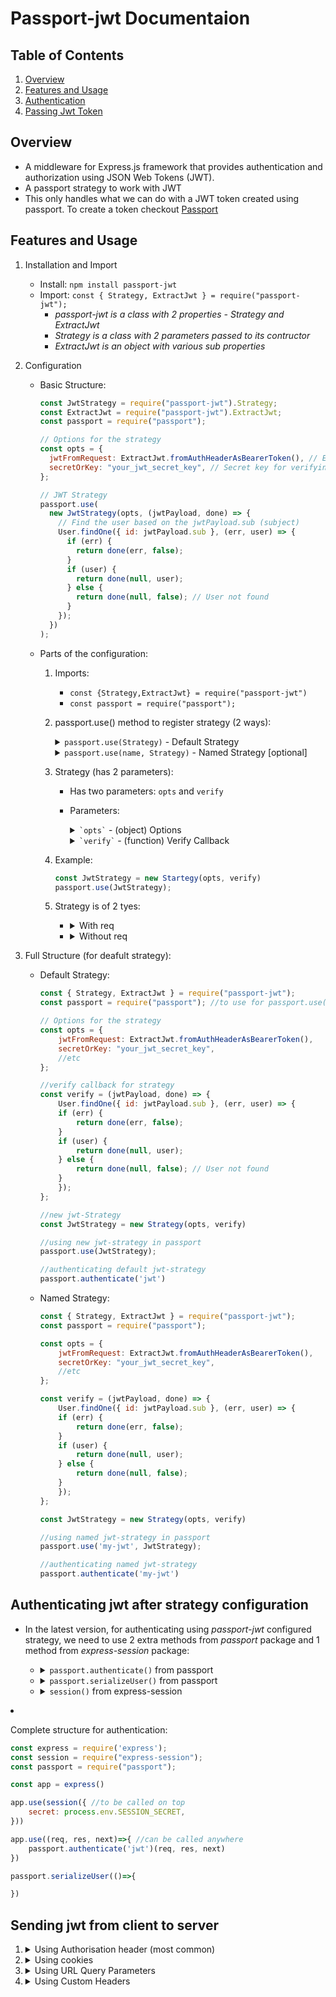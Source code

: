 # Passport-jwt Documentaion

## Table of Contents

1. [Overview](#features-and-usage) 
2. [Features and Usage](#features-and-usage)
3. [Authentication](#authenticating-jwt-after-strategy-configuration)
4. [Passing Jwt Token](#sending-jwt-from-client-to-server)

## Overview

- A middleware for Express.js framework that provides authentication and authorization using JSON Web Tokens (JWT).
- A passport strategy to work with JWT
- This only handles what we can do with a JWT token created using passport. To create a token checkout [Passport](http://passportdocumentation)

## Features and Usage

1.  Installation and Import
    - Install: `npm install passport-jwt`
    - Import: `const { Strategy, ExtractJwt } = require("passport-jwt");`
      - _passport-jwt is a class with 2 properties - Strategy and ExtractJwt_
      - _Strategy is a class with 2 parameters passed to its contructor_
      - _ExtractJwt is an object with various sub properties_
2.  Configuration

    - Basic Structure:

      ```javascript
      const JwtStrategy = require("passport-jwt").Strategy;
      const ExtractJwt = require("passport-jwt").ExtractJwt;
      const passport = require("passport");

      // Options for the strategy
      const opts = {
        jwtFromRequest: ExtractJwt.fromAuthHeaderAsBearerToken(), // Extract token from Authorization header
        secretOrKey: "your_jwt_secret_key", // Secret key for verifying token
      };

      // JWT Strategy
      passport.use(
        new JwtStrategy(opts, (jwtPayload, done) => {
          // Find the user based on the jwtPayload.sub (subject)
          User.findOne({ id: jwtPayload.sub }, (err, user) => {
            if (err) {
              return done(err, false);
            }
            if (user) {
              return done(null, user);
            } else {
              return done(null, false); // User not found
            }
          });
        })
      );
      ```

    - Parts of the configuration:

      1. Imports:
         - `const {Strategy,ExtractJwt} = require("passport-jwt")`
         - `const passport = require("passport");`
      2. passport.use() method to register strategy (2 ways):
         <details>
             <summary>
             <code>passport.use(Strategy)</code> - Default Strategy
             </summary>

         - Registers a strategy directly.
         - Will be treated as the default strategy.
         - Allows you to refer to the strategy by the name _jwt_ later in the *passport* method `passport.authenticate('jwt')`.
         </details>

         <details>
             <summary>
             <code>passport.use(name, Strategy)</code> - Named Strategy [optional]
             </summary>

         - Allows you to refer to the strategy by the name _jwt_ later in the *passport* method `passport.authenticate('name')`.
         </details>
      3. Strategy (has 2 parameters):
            - Has two parameters: `opts` and `verify`
            
            - Parameters:
                <details>
                <summary>
                    <code>`opts`</code> - (object) Options
                </summary>
                
                - This parameter is an object that defines various options for the strategy.

                - Example:
                    ```js
                    const opts = {
                        jwtFromRequest: ExtractJwt.fromAuthHeaderAsBearerToken(),
                        secretOrKey: "your_jwt_secret_key",
                        issuer: "your_issuer", // optional
                        algorithms: ["HS256"], // optional
                        ignoreExpiration: false, // optional, defaults to false
                    };
                    ```
                - Properties:

                    1. <details>
                            <summary>
                            <code>jwtFromRequest</code> - (function) To specify method of Jwt extraction
                            </summary>

                        - Specifies how the JWT will be extracted from the incoming request from client using _ExtractJwt_ class.
                        - Example
                            ```javascript
                            const opts = {
                                jwtFromRequest: ExtractJwt.fromAuthHeaderAsBearerToken();
                            }
                            ```

                        - All options (Properties of ExtractJwt):

                        1. <details>
                            <summary>
                            <code>ExtractJwt.fromAuthHeaderAsBearerToken()</code>
                            </summary>

                            - **Usage**: Extracts the JWT from the Authorization header, assuming the JWT is prefixed by the word Bearer.
                            - **Input parameter**: none
                            - **Example**:

                            ```js
                            jwtFromRequest: ExtractJwt.fromAuthHeaderAsBearerToken();
                            ```

                            </details>

                        2. <details>
                            <summary>
                            <code>ExtractJwt.fromHeader(header_name)</code>
                            </summary>

                            - **Usage**: Extracts the JWT from a custom header in the request.
                            - **Input parameter**: header_name (string) - The name of the custom header containing the JWT.
                            - **Example**:

                            ```js
                            jwtFromRequest: ExtractJwt.fromHeader('auth_token')
                            ```

                            </details>


                        3. <details>
                            <summary>
                            <code>ExtractJwt.fromBodyField(field_name)</code>
                            </summary>

                            - **Usage**:  Extracts the JWT from a specific field in the request body (typically used in form submissions or JSON payloads).
                            - **Input parameter**: field_name (string) - The name of the field in the request body that contains the JWT.
                            - **Example**:

                            ```js
                            jwtFromRequest: ExtractJwt.fromBodyField('token')
                            ```

                            </details>

                        4. <details>
                            <summary>
                            <code>ExtractJwt.fromUrlQueryParameter(param_name)</code>
                            </summary>

                            - **Usage**:  Extracts the JWT from a URL query parameter.
                            - **Input parameter**: param_name (string) - The name of the query parameter in the URL that contains the JWT.
                            - **Example**:

                            ```js
                            jwtFromRequest: ExtractJwt.fromUrlQueryParameter('token')
                            ```
                            </details>
                        
                        5. <details>
                            <summary>
                            <code>fromAuthHeaderWithScheme(auth_scheme) </code>
                            </summary>

                            - **Usage**:  Extracts the JWT from Authorization Header with the specified auth_scheme
                            - **Input parameter**: (string) Auth scheme like Bearer, Token, etc
                            - **Example**:

                                ```js
                                jwtFromRequest: ExtractJwt.ExtractJwt.fromAuthHeaderWithScheme('Token')
                                ```
                            </details>

                        6. <details>
                            <summary>
                            <code>fromExtractors([array of extractor functions]) </code>
                            </summary>

                            - **Usage**:  Lets us define multiple extractors to extract jwt from different sources one after other.
                            - **Input parameter**: (array) Array of extractors
                            - **Example**:

                                ```js
                                const extractors = [
                                    ExtractJwt.fromAuthHeaderAsBearerToken(),         // Try the Bearer token from Authorization header
                                    ExtractJwt.fromUrlQueryParameter('auth_token')    // Then try the token from the URL query parameter
                                ];

                                const opts = {
                                    jwtFromRequest: ExtractJwt.fromExtractors(extractors),
                                    secretOrKey: 'your_secret_key'
                                };
                                ```
                            </details>
                        
                        7. <details>
                            <summary>
                            <code>Custom Extractors</code>
                            </summary>

                            - **Usage**:  Lets us define custom extractoinof tokens from anywhere
                            - **Example**:
                                ```js
                                //when extracting from cookies using cookie parser
                                var cookieParser = require('cookie-parser')
                                const express = require('express');

                                const app = express()
                                app.use(cookieParser())
                                
                                //custom extractor
                                var cookieExtractor = function (req) {
                                var token = null;
                                if (req && req.cookies) {
                                    token = req.cookies["jwt"];
                                }
                                return token;
                                };

                                const opts = {
                                    jwtFromRequest: cookieExtractor,
                                    secretOrKey: 'your_secret_key'
                                };
                                ```
                            </details>


                        </details>

                    2. <details>
                        <summary>
                            <code>secretOrKey</code> - (string or buffer) Secret key to verify JWT
                        </summary>

                        - The key used to verify the JWT signature. This is essential for validating the authenticity of the token.

                        - **For symmetric algorithms** (e.g., HS256, HS384, HS512), `secretOrKey` will be a shared secret string or buffer used by both the server that signs the JWT and the server that verifies it.
                        - **For asymmetric algorithms** (e.g., RS256, RS384, RS512), `secretOrKey` will be a public key that verifies the JWT, while the corresponding private key is used to sign the JWT.

                        - Examples:
                            - Symmetric key:
                                ```js
                                const opts = {
                                    secretOrKey: 'your_jwt_secret_key' //can be any random word
                                };
                                ```
                            - Asymmetric key:
                                ```js
                                const opts = {
                                    secretOrKey: fs.readFileSync('./path/to/public.key', 'utf8')
                                };
                                ```
                            - Note:
                                - If using symmetric encryption (e.g., HS256), the same secretOrKey must be used for both signing and verifying the token.
                                - If using asymmetric encryption (e.g., RS256), the secretOrKey should be the public key, while the private key is used to sign the token.
                                - It is important to securely manage this key, as exposure could compromise the security of your system.
                            
                        </details>

                    3. <details>
                        <summary>
                            <code>secretOrKeyProvider</code> - (function) [optional] Function to get secretOrKey from anywhere
                        </summary>

                        - This function dynamically provides the secret or public key for verifying the JWT. It is useful in cases where the key needs to be determined based on the request, such as in multi-tenant applications or when using different keys for different users.
                        - Do not use both `secretOrKey` and `secretOrKeyProvider`. Use either of them
                        - Parameters:
                            - `request`: The original HTTP request object.
                            - `rawJwtToken`: The raw JWT token extractedfrom the request.
                            - `done`: A function to return the key, with the parameters:
                                - `err`
                                - `secretOrKey` (string or buffer)
                        - Example:
                            ```js
                                const opts = {
                                    secretOrKeyProvider: (request, rawJwtToken, done) => {
                                        // Logic to determine the secret or key dynamically
                                        const secretOrKey = getSecretForTenant(request); // Example function to get the secret key based on tenant
                                        done(null, secretOrKey); // Pass the key to the callback function
                                    }
                                };
                            ```

                            - Note:
                                1. If secretOrKeyProvider is provided, it overrides the static secretOrKey option
                                2. Useful in scenarios where the key might change per request or per user, such as:
                                    - Multi-tenant applications where each tenant has a different key.
                                    - Using different keys for different users or services.
                                3. If the key cannot be determined (e.g., a database lookup fails), call done(err) to signal an error.
                                4. When using asymmetric encryption (e.g., RS256), the secretOrKeyProvider would return the public key for verification.

                            - Example for multi-tenant application:
                                ```js
                                const opts = {
                                    secretOrKeyProvider: (request, rawJwtToken, done) => {
                                        // Get the tenant's key based on some property of the request (e.g., subdomain or user ID)
                                        const tenantKey = getTenantKeyFromDb(request.tenantId); // Example function to retrieve tenant's key
                                        done(null, tenantKey);
                                    }
                                };
                                ```
                            - Use Case:
                                - Multi-tenant systems where different tenants have different signing keys.
                                - Dynamic environments where the key cannot be determined statically and must be retrieved or computed based on the incoming request.
                        </details>

                    4. <details>
                            <summary>
                            <code>issuer</code> - (string or array) [optional]  Verifies the issuer (iss) claim of the token.
                            </summary>
                            - Examples:
                            
                            ```js
                            const opts = {
                                        issuer: 'https://accounts.google.com'
                                    };
                            ```
                            ```js
                            const opts = {
                                    issuer: [
                                        'https://accounts.google.com',
                                        'https://your-tenant-name.auth0.com/',
                                        'https://dev-123456.okta.com'
                                    ]
                                };
                            ```
                            - Use Cases:
                                - **Single Issuer Application**: If all tokens are issued by your application, you would set the issuer option to your app's identifier.
                                - **Third-Party Tokens**: If you're working with tokens issued by third parties (e.g., OAuth providers or external identity systems), you would set issuer to the known trusted issuer.
                        </details>

                    5. <details>
                        <summary>
                        <code>algorithms</code> - (array) [optional] List of allowed algorithms for token verification, e.g., ['HS256', 'RS256'].
                        </summary>

                        - **Purpose**: This option helps enforce which algorithms are accepted for signing JWTs, improving security by rejecting tokens signed with algorithms that are not trusted or expected.
                        - **Default Behavior**: If the algorithms option is not provided, the strategy will allow any algorithm,
                        - Examples:
                            ```js
                            const opts = {,
                                algorithms: ['HS256', 'RS256', 'ES256'] // Accepts JWTs signed with HS256, RS256, or ES256 algorithms
                            };
                            ```
                            ```js
                            const opts = {,
                                algorithms: ['HS256']
                            };
                            ```
                        </details>

                    6. <details>
                        <summary>
                        <code>audience</code> - (string or array) [optional] To specify the recipients of Jwt
                        </summary>

                        - **Purpose**: To specify the recipients of Jwt. Will be verifiesd against the recipients mentioned in *aud* coming through *jwt_payload*.
                        - Examples:
                            ```js
                            const opts = {,
                                 "aud": "user-service",
                            };
                            ```
                            ```js
                            const opts = {,
                                 "aud": ["user-service", "billing-service", "yoursite.net"]
                            };
                            ```
                        </details>

                    7. <details>
                            <summary>
                            <code>ignoreExpiration</code> - (boolean) [optional] Whether to ignore the token's expiration time during verification.
                            </summary>

                            - **Purpose**: 
                                - When you want to accept tokens even if they have expired.
                                - Useful in testing environments where you might not want to deal with token expiration.
                                - The `exp` claim in a JWT specifies the expiration time of the token. Expiry is not set by passport-jwt.
                            - **Default Behavior**: By default, ignoreExpiration is false, meaning that Passport-JWT will check the exp claim to ensure the token is not expired.
                            - Examples:
                                ```js
                                const opts = {
                                    ignoreExpiration: true // Accepts expired tokens
                                };
                                ```
                                ```js
                                const opts = {
                                    ignoreExpiration: false // Enforces expiration check
                                };
                                ```
                        </details>

                    8. <details>
                        <summary>
                        <code>passReqToCallback</code> - (boolean) [optional] Whether to pass the request object to the verification callback.
                        </summary>

                        - The `passReqToCallback` option specifies whether the request object should be passed to the `verify` callback function in the `JwtStrategy`. 
                        - Useful if you need access to the `req` object for additional logic inside verify callback.
                        - Example:
                            ```js
                            const opts = {
                                passReqToCallback: true // Passes the request object to the verify callback
                            };
                            ```
                            ```js
                            passport.use(new JwtStrategy(opts, (req, jwtPayload, done) => { //now you can add req as parameter
                                // Access request object
                                console.log(req.headers); // Example of accessing headers

                                User.findById(jwtPayload.sub, (err, user) => {
                                    if (err) return done(err, false);
                                    if (user) return done(null, user);
                                    return done(null, false);
                                });
                            }));
                            ```
                        </details>
                    
                    9. <details>
                        <summary>
                        <code>jsonWebTokenOptions </code> - (object) [optional + deprecated] To pass options to customise token verification
                        </summary>

                        - **Purpose**: To pass options directly to the underlying jsonwebtoken.verify() and customise token verification.
                        - **Deprecated**: Though deprecated, still allows you to pass audience / issuer / algorithms / ignoreExpiration on the options 
                        - **Properties**:
                            - <details><summary><code>algorithms</code>: (array) Specifies allowed signing algorithms.</summary>

                                - Specifies which algorithms are allowed for verifying the JWT.
                                - eg: `algorithms: ['HS256']`
                                </details>
                            - <details><summary><code>audience</code>: (string | RegExp | array) Specifies the expected audience of the JWT.</summary>

                                -  Specifies the expected audience of the JWT (who the token is intended for). It can be a string, regex, or array of strings/regexes.
                                - eg: `audience: 'your-app-client-id'`
                                </details>
                            - <details><summary><code>clockTimestamp</code>: (integer) Sets a fixed time for token validation.</summary>

                                - The time in seconds since the epoch to use as the current time when verifying the JWT.
                                ```js 
                                clockTimestamp: Math.floor(Date.now() / 1000) // current time in seconds
                                ```
                                </details>
                            - <details><summary><code>clockTolerance</code>: (integer) Helps with clock skew issues.</summary>

                                - Specifies the allowed clock skew (in seconds) when verifying the exp and nbf claims (useful when different servers have slightly unsynchronized clocks).
                                - eg: `clockTolerance: 5`
                                </details>
                            - <details><summary><code>complete</code>: (boolean) Returns `{ payload, header, signature }` if true.</summary>

                                -  If true, returns an object with the decoded { payload, header, signature } instead of just the payload.
                                - eg: `complete: true`
                                </details>
                            - <details><summary><code>issuer</code>: (string | array) Specifies the expected issuer of the JWT.</summary>

                                - Specifies the expected issuer of the JWT (the entity that issued the token). Can be a string or an array of strings.
                                - eg: `issuer: 'auth.your-app.com'`
                                </details>
                            - <details><summary><code>ignoreExpiration</code>: (boolean) Ignores the `exp` claim if true.</summary>

                                -  If true, ignores the exp claim during verification (useful in development, but not recommended in production).
                                - eg: `ignoreExpiration: true`
                                </details>
                            - <details><summary><code>ignoreNotBefore</code>: (boolean) Ignores the `nbf` claim if true.</summary>

                                - If true, ignores the nbf (Not Before) claim when verifying the token.
                                - eg: `ignoreNotBefore: true`
                                </details>
                            - <details><summary><code>jwtid</code>: (string) Validates the token ID (jti) claim.</summary>

                                 - The jti (JWT ID) claim specifies a unique identifier for the token to prevent replay attacks.
                                 - eg: `jwtid: 'unique-jwt-id-12345'`
                                </details>
                            - <details><summary><code>nonce</code>: (string) Checks the `nonce` claim (used in OpenID Connect).</summary>

                                -  Used to check the nonce claim in OpenID Connect to prevent replay attacks. The nonce is a string used to associate a client session with an ID token.
                                - eg: `nonce: 'nonce-value-generated-at-auth-time'`
                                </details>
                            - <details><summary><code>subject</code>: (string) Specifies the expected `sub` (Subject) claim.</summary>

                                 - Specifies the expected sub (Subject) claim of the JWT, which typically identifies the principal (user) of the token.
                                 - eg: `subject: 'user-id-12345'`
                                </details>
                            - <details><summary><code>maxAge</code>: (string | number) Limits how old a token can be.</summary>

                                -  Specifies the maximum allowable age (in seconds or a time string) for the JWT since its iat (Issued At) claim. Used to reject old tokens.
                                - eg: `maxAge: '24h'`
                                </details>
                            - <details><summary><code>allowInvalidAsymmetricKeyTypes</code>: (boolean) Allows invalid asymmetric key types if true.</summary>

                                - When set to true, allows invalid asymmetric key types during verification (not recommended unless necessary).
                                - eg: `allowInvalidAsymmetricKeyTypes: true`
                                </details>
                        - Examples:
                            ```js
                            const opts = {
                                jwtFromRequest: ExtractJwt.fromAuthHeaderAsBearerToken(),
                                secretOrKey: 'your_secret_key',
                                jsonWebTokenOptions: {
                                    clockTolerance: 5,  // Allow 5 seconds of clock skew
                                    maxAge: '1d',       // Only accept tokens no more than 1 day old
                                    algorithms: ['HS256'],  // Only accept tokens signed with HS256
                                    ignoreNotBefore: true, // Will ignore token's Not before dates
                                    ignoreExpiration: false // Will validate the 'expiration' claim
                                }
                            };

                            passport.use(new JwtStrategy(opts, (jwtPayload, done) => {
                                User.findById(jwtPayload.sub, (err, user) => {
                                    if (err) return done(err, false);
                                    if (user) return done(null, user);
                                    return done(null, false);
                                });
                            }));
                            ```
                        </details>
                </details>
            
                <details>
                <summary>
                    <code>`verify`</code> - (function) Verify Callback
                </summary>

                - **Purpose**: Callback used in the `JwtStrategy` to validate the JWT and determine if it should be accepted.
                - **Parameters**: 
                    - <details>
                        <summary>
                        <code>payload</code> - (object) Payload for verify callback
                        </summary>

                        - **Purpose**: It is the decoded JWT payload, which contains the claims from the token (e.g., user ID, roles). 
                        - It is an object that contains the claims from the decoded JWT. We can only access these claim values and set it. It is set using *jwt.sign()* using [*jsonwebtoken*](http://jwtdocumentation) module.
                        - **Properties**  **(Claims)**:
                            1. `sub`: The **subject** of the token, usually the user ID. This is a standard claim and is often used to identify the user.
                            2. `exp`: The **expiration** time of the token, specified as a Unix timestamp. This is a standard claim used to determine if the token has expired.
                            3. `iat`: The **issued-at** time, specified as a Unix timestamp. This indicates when the token was issued.
                            4. `iss`: The **issuer** of the token, which is a standard claim indicating who issued the token.
                            5. `aud`: The **audience** for which the token is intended. This is a standard claim indicating the recipient(s) of the token. 
                            6. `nbf`: **Not Before** - The time before which the token should not be considered valid.
                            7. `jti`: **JWT ID** - A unique identifier for the token, which can be used to prevent replay attacks.

                            > **Note** : we can also have any custom claims. eg: roles, name.
                        - Example:
                            ```js
                            //setting claims in some other file
                            const jwt = require('jsonwebtoken')
                            fucntion signIn(req, res){
                                const payload = {
                                    sub: user._id, 
                                    roles: user.roles, 
                                    exp: Math.floor(Date.now() / 1000) + (60 * 60) 
                                    //etc
                                }
                                const token = jwt.sign(payload, 'your_jwt_secret_key')
                                res.send({token})
                            }

                            //accessing those claims
                            passport.use(new JwtStrategy(opts, (jwtPayload, done) => {
                                console.log('User ID:', jwtPayload.sub); 
                                console.log('Token Expiry Time:', jwtPayload.exp); 
                                console.log('User Roles:', jwtPayload.roles);

                                User.findById(jwtPayload.sub, (err, user) => {
                                    if (err) return done(err, false);
                                    if (user) return done(null, user);
                                    return done(null, false);
                                });
                            }));

                            ```
                        </details>

                    - <details>
                        <summary>
                        <code>done</code> - (fucntion) To indicate the result of the verification.
                        </summary>

                        - **Purpose**: To indicate the result of the verification.
                        - **Parameters**:
                            - `err`: Error during verification if any
                            - `user`: Any sort of data that comes out after the logic inside verify callback
                            - `info`: [optional] Any message regarding error or user
                        - Example:
                            ```js
                            //without info
                            passport.use(new JwtStrategy(opts, (jwtPayload, done) => {
                                User.findById(jwtPayload.sub, (err, user) => {
                                    if (err) return done(err, false);
                                    if (user) return done(null, user); // Verification successful
                                    return done(null, false); // No user found, but no error
                                });
                            }));
                            ```
                            ```js
                            //with info
                            passport.use(new JwtStrategy(opts, (jwtPayload, done) => {
                                User.findById(jwtPayload.sub, (err, user) => {
                                    if (err) return done(err, false);
                                    if (!user) return done(null, false, { message: 'User not found' });
                                });
                            }));
                            ```
                          </details>
                
                        - <details>
                            <summary>
                            <code>req</code> [conditional]
                            </summary>

                            - Only when inside opts, passReqToCallback is true
                            ```js
                            const opts = {passReqToCallback: true}

                            const verify = (req, payload, done)=>{
                                // handle payload data
                            }
                            ```
                            </details>

                    - Example:
                        ```js
                        const verify = (jwtPayload, done) => {
                            // jwtPayload contains the decoded JWT payload
                            User.findById(jwtPayload.sub, (err, user) => {
                                if (err) return done(err, false); // Error during user lookup
                                if (user) return done(null, user); // User found, authentication successful
                                return done(null, false); // User not found, authentication failed
                            });
                        }

                        passport.use(new JwtStrategy(opts, verify));
                        ```
                 </details>

            - Example:
                ```js
                const JwtStrategy = new Startegy(opts, verify)
                passport.use(JwtStrategy);
                ```
            - Strategy is of 2 tyes:
                - <details><summary>With req</summary>

                    - paasing opts with true for passReqToCallback enables us to use `req` in verify callbak
                    ```js
                    const opts = { passReqToCallback:true }

                    const verify = (req, payload, done)=>{

                    }
                    ```
                    </details> 
                - <details><summary>Without req</summary>
                    ```js
                    opts = { passReqToCallback:false }
                    ```
                    </details>
        

    3.  Full Structure (for deafult strategy):
        - Default Strategy:
            ```javascript
            const { Strategy, ExtractJwt } = require("passport-jwt");
            const passport = require("passport"); //to use for passport.use()

            // Options for the strategy
            const opts = {
                jwtFromRequest: ExtractJwt.fromAuthHeaderAsBearerToken(),
                secretOrKey: "your_jwt_secret_key",
                //etc
            };

            //verify callback for strategy
            const verify = (jwtPayload, done) => {
                User.findOne({ id: jwtPayload.sub }, (err, user) => {
                if (err) {
                    return done(err, false);
                }
                if (user) {
                    return done(null, user);
                } else {
                    return done(null, false); // User not found
                }
                });
            };

            //new jwt-Strategy
            const JwtStrategy = new Strategy(opts, verify)

            //using new jwt-strategy in passport
            passport.use(JwtStrategy);

            //authenticating default jwt-strategy
            passport.authenticate('jwt')
            ```

        - Named Strategy:
            ```javascript
            const { Strategy, ExtractJwt } = require("passport-jwt");
            const passport = require("passport"); 

            const opts = {
                jwtFromRequest: ExtractJwt.fromAuthHeaderAsBearerToken(),
                secretOrKey: "your_jwt_secret_key",
                //etc
            };

            const verify = (jwtPayload, done) => {
                User.findOne({ id: jwtPayload.sub }, (err, user) => {
                if (err) {
                    return done(err, false);
                }
                if (user) {
                    return done(null, user);
                } else {
                    return done(null, false); 
                }
                });
            };

            const JwtStrategy = new Strategy(opts, verify)

            //using named jwt-strategy in passport
            passport.use('my-jwt', JwtStrategy);

            //authenticating named jwt-strategy
            passport.authenticate('my-jwt')
            ```



## Authenticating jwt after strategy configuration
- In the latest version, for authenticating using *passport-jwt* configured strategy, we need to use 2 extra methods from *passport* package and 1 method from *express-session* package:
    - <details>
        <summary>
        <code>passport.authenticate()</code> from passport
        </summary>

        - `passport.authenticate()` is a passport middleware. It has been [customised internally](https://github.com/mikenicholson/passport-jwt/blob/master/lib/strategy.js#L90) to authenticate jwt via passport-jwt package.
        - 3 paramters:
            - strategy: (string|array)
            - options
            - callback [optional]
        - <details>
            <summary>It is wrapped inside a wrapper as an express middleware to access req, res and next. Without the wrapper it won't pass on to the next function.
            </summary>

            ```js
            app.use((req, res, next)=>{
                passport.authenticate('jwt')(req, res, next)
            })
            ```
            </details>
        - <details>
            <summary>
            In older versions it would itself be placed as a middleware, but not anymore
            </summary>

            ```js
            app.use(passport.authenticate('jwt'))
            ```
            </details>
        
        - Parameters:
            - <details>
                <summary>
                    <code>strategy</code>: (string or array)
                </summary>

                - **Purpose**: To point to the strategies named during configuration.
                - **Example**: jwt, my-jwt, [jwt, my-jwt], etc
                </details>

            - <details>
                <summary>
                    <code>options</code>: (object) [optional]
                </summary>

                - **Purpose**: Options to control the behavior of the authentication middleware. 
                - It controls the behaviour at individual route/request level in comparison to opts options which controls behaviour at global/strategy level.
                - If there are conflicting options between opts and authenticateOptions, then authenticateOptions will override for that particular route.
                - **Properties**:
                    <details>
                    <summary>1. authInfo</summary>
                    <p><strong>Description:</strong> Whether to include additional authentication information.</p>
                    <p><strong>Default:</strong> undefined (additional info is not included).</p>
                    <p><strong>Example:</strong></p>
                    <pre><code>passport.authenticate('strategy', { authInfo: true });</code></pre>
                    </details>

                    <details>
                    <summary>2. assignProperty</summary>
                    <p><strong>Description:</strong> Assigns the object provided by the verify callback to the specified property on the <code>req</code> object.</p>
                    <p><strong>Default:</strong> undefined (the object is assigned to <code>req.user</code>).</p>
                    <p><strong>Example:</strong></p>
                    <pre><code>passport.authenticate('strategy', { assignProperty: 'userAccount' });</code></pre>
                    </details>

                    <details>
                    <summary>3. failureFlash</summary>
                    <p><strong>Description:</strong> True to flash failure messages or a string to use as a flash message for failures.</p>
                    <p><strong>Default:</strong> undefined (failure messages are not flashed).</p>
                    <p><strong>Example:</strong></p>
                    <pre><code>passport.authenticate('strategy', { failureFlash: 'Login failed' });</code></pre>
                    </details>

                    <details>
                    <summary>4. failureMessage</summary>
                    <p><strong>Description:</strong> True to store failure message in <code>req.session.messages</code>, or a string to use as an override message for failure.</p>
                    <p><strong>Default:</strong> undefined (failure messages are not stored).</p>
                    <p><strong>Example:</strong></p>
                    <pre><code>passport.authenticate('strategy', { failureMessage: 'Login unsuccessful' });</code></pre>
                    </details>

                    <details>
                    <summary>5. failureRedirect</summary>
                    <p><strong>Description:</strong> URL to redirect to after a failed login attempt.</p>
                    <p><strong>Default:</strong> undefined (no redirect occurs).</p>
                    <p><strong>Example:</strong></p>
                    <pre><code>passport.authenticate('strategy', { failureRedirect: '/login' });</code></pre>
                    </details>

                    <details>
                    <summary>6. failWithError</summary>
                    <p><strong>Description:</strong> Whether to fail with an error.</p>
                    <p><strong>Default:</strong> undefined (does not fail with error).</p>
                    <p><strong>Example:</strong></p>
                    <pre><code>passport.authenticate('strategy', { failWithError: true });</code></pre>
                    </details>

                    <details>
                    <summary>7. keepSessionInfo</summary>
                    <p><strong>Description:</strong> Whether to keep session information.</p>
                    <p><strong>Default:</strong> undefined (session info is not specifically retained).</p>
                    <p><strong>Example:</strong></p>
                    <pre><code>passport.authenticate('strategy', { keepSessionInfo: true });</code></pre>
                    </details>

                    <details>
                    <summary>8. session</summary>
                    <p><strong>Description:</strong> Save login state in session.</p>
                    <p><strong>Default:</strong> true (session is used by default).</p>
                    <p><strong>Example:</strong></p>
                    <pre><code>passport.authenticate('strategy', { session: false });</code></pre>
                    </details>

                    <details>
                    <summary>9. scope</summary>
                    <p><strong>Description:</strong> Scope of access required.</p>
                    <p><strong>Default:</strong> undefined (no scope is specified).</p>
                    <p><strong>Example:</strong></p>
                    <pre><code>passport.authenticate('strategy', { scope: ['read', 'write'] });</code></pre>
                    </details>

                    <details>
                    <summary>10. successFlash</summary>
                    <p><strong>Description:</strong> True to flash success messages or a string to use as a flash message for success.</p>
                    <p><strong>Default:</strong> undefined (success messages are not flashed).</p>
                    <p><strong>Example:</strong></p>
                    <pre><code>passport.authenticate('strategy', { successFlash: 'Login successful' });</code></pre>
                    </details>

                    <details>
                    <summary>11. successMessage</summary>
                    <p><strong>Description:</strong> True to store success message in <code>req.session.messages</code>, or a string to use as an override message for success.</p>
                    <p><strong>Default:</strong> undefined (success messages are not stored).</p>
                    <p><strong>Example:</strong></p>
                    <pre><code>passport.authenticate('strategy', { successMessage: 'Welcome back!' });</code></pre>
                    </details>

                    <details>
                    <summary>12. successRedirect</summary>
                    <p><strong>Description:</strong> URL to redirect to after a successful login.</p>
                    <p><strong>Default:</strong> undefined (no redirect occurs).</p>
                    <p><strong>Example:</strong></p>
                    <pre><code>passport.authenticate('strategy', { successRedirect: '/dashboard' });</code></pre>
                    </details>

                    <details>
                    <summary>13. successReturnToOrRedirect</summary>
                    <p><strong>Description:</strong> URL to redirect to or return to after a successful login.</p>
                    <p><strong>Default:</strong> undefined (no redirect or return occurs).</p>
                    <p><strong>Example:</strong></p>
                    <pre><code>passport.authenticate('strategy', { successReturnToOrRedirect: '/profile' });</code></pre>
                    </details>

                    <details>
                    <summary>14. state</summary>
                    <p><strong>Description:</strong> State parameter for the request.</p>
                    <p><strong>Default:</strong> undefined (no state is set).</p>
                    <p><strong>Example:</strong></p>
                    <pre><code>passport.authenticate('strategy', { state: 'xyz' });</code></pre>
                    </details>

                    <details>
                    <summary>15. pauseStream</summary>
                    <p><strong>Description:</strong> Pause the request stream before deserializing the user object from the session.</p>
                    <p><strong>Default:</strong> false (stream is not paused).</p>
                    <p><strong>Example:</strong></p>
                    <pre><code>passport.authenticate('strategy', { pauseStream: true });</code></pre>
                    </details>

                    <details>
                    <summary>16. userProperty</summary>
                    <p><strong>Description:</strong> Property on <code>req</code> that will be set to the authenticated user object.</p>
                    <p><strong>Default:</strong> 'user' (authenticated user is set to <code>req.user</code>).</p>
                    <p><strong>Example:</strong></p>
                    <pre><code>passport.authenticate('strategy', { userProperty: 'currentUser' });</code></pre>
                    </details>

                    <details>
                    <summary>17. passReqToCallback</summary>
                    <p><strong>Description:</strong> Whether to pass the request object to the callback.</p>
                    <p><strong>Default:</strong> undefined (request object is not passed to the callback).</p>
                    <p><strong>Overrides:</strong> Overrides passReqToCallback set in opts of strategy configuration</p>
                    <p><strong>Example:</strong></p>
                    <pre><code>passport.authenticate('strategy', { passReqToCallback: true });</code></pre>
                    </details>

                    <details>
                    <summary>18. prompt</summary>
                    <p><strong>Description:</strong> Prompt parameter for the request.</p>
                    <p><strong>Default:</strong> undefined (no prompt is set).</p>
                    <p><strong>Example:</strong></p>
                    <pre><code>passport.authenticate('strategy', { prompt: 'login' });</code></pre>
                    </details>

                </details>


            - <details>
                <summary>
                    <code>callback</code>: (function) [optional]
                </summary>

                - **Purpose**: Handles the result of the authentication process and provides feedback or further actions based on the outcome.

                - **Parameters**:
                    1. <details>
                        <summary>
                            <code>err</code>: (Error or <code>null</code>)
                        </summary>

                        - **Description**: Contains any error that occurred during the authentication process.
                        - **Type**: err | false
                        - **Example**: An error object if something went wrong, otherwise `null`.
                        </details>

                    2. <details>
                        <summary>
                            <code>user</code>: (object | string | Array)
                        </summary>

                        - **Description**: The authenticated user object if authentication was successful, or `false` if no user was authenticated.
                        - **Type**: User | false | null
                        - **Example**: The user data retrieved from the database if authentication is successful.
                        </details>

                    3. <details>
                        <summary>
                            <code>info</code>: (Object or <code>false</code>)
                        </summary>

                        - **Description**: Contains additional information or error messages about the authentication process. This can include details about why authentication failed.
                        - **Type**: object | string | Array
                        - **Example**: An object with a `message` property if authentication fails, or `false` if no additional information is available.
                        </details>

                    4. <details>
                        <summary>
                            <code>status</code>: (number | Array)
                        </summary>

                        - **Description**: The HTTP status code representing the result of the authentication attempt.
                        - **Type**: number | Array (HTTP status code)
                        - **Example**: `401` for unauthorized access, `200` for successful authentication.
                        </details>
                </details>




        - Examples:
            ```js
            //default strategy without optional parameters
            app.post("/profile", (req, res, next) => {
                passport.authenticate("jwt")(req, res, next)
            });
            ```
            <details>
                <summary>
                more examples
                </summary>

                ```js
                //custom strategy without optional parameters
                app.post("/profile", (req, res, next) => {
                    passport.authenticate("my-jwt")(req, res, next)
                });
                ```
                ```js
                //default strategy with optional parameters
                app.post("/profile", (req, res, next) => {
                    passport.authenticate("jwt", { session: false }, function(err, user, info, status) {
                        if (err) {
                            return res
                                    .status(500)
                                    .json({ message: 'An error occurred', error: err });
                        }

                        if (!user) {
                            return res
                                    .status(401)
                                    .json({ message: 'Unauthorized', info: info });
                        }

                        //in case of callback we need to set req.user=user
                        req.user=user

                        res.send(status).json(user.profile);
                    })(req, res, next)
                });
                ```
                </details>
        </details>
    - <details>
        <summary>
        <code>passport.serializeUser()</code> from passport
        </summary>

        - We need passport.serializeUser() during the process of logIn which happens inside passport.authenticate()
        - <details>
            <summary>Input parameter: <code>callback function</code>
            </summary>

            - <details><summary>input parameters of cb fn: <code>user</code>, <code>done</code></summary>

                - `user`: The user object returned from the authentication process.
                - <details><summary><code>done</code>: A callback function that you call after serializing the user, which takes two parameters: <code>err</code>, <code>id</code></summary>

                    - `err`: Any error that occurred during serialization.
                    - `id`: The user ID or any unique identifier that will be stored in the session.
                    ```js
                    passport.serializeUser((user, done)=>{
                        done(err, id)
                    });
                    ```
                    </details>

                ```js
                passport.serializeUser((user, done)=>{});
                ```
                </details>

            ```js
            passport.serializeUser(callback);
            ```

            </details>

        ```js
        // structure of serialiseUser
        passport.serializeUser((user, done) => {
            done(null, user.id);
        });
        //err can be null or err
        //user can be false, user, user.id, or anything related to user
        ```
        </details>
    - <details>
        <summary>
        <code>session()</code> from express-session
        </summary>

        - session() is also necssary to logIn using passport.authenticate()
        - Parameter: `sessionOptions` (object)
        - So structure is `session(sessionOptions)
        - ```js
            //structure of session
            const express = require("express");
             const session = require("express-session");

             const app = express()

             app.use(session({
                    secret: process.env.SESSION_SECRET,
                resave: false,
                    saveUninitialized: false,
             }))
            ```
                
        - Session option keys:
            <details>
            <summary><strong>1. secret</strong></summary>
            <ul>
                <li><strong>Type:</strong> string | array</li>
                <li><strong>Default:</strong> N/A</li>
                <li><strong>Description:</strong> String(s) used to sign the session ID cookie.</li>
                <li><strong>Example:</strong> <code>secret: 'mySecret'</code></li>
            </ul>
            </details>

            <details>
            <summary><strong>2. genid(req)</strong></summary>
            <ul>
                <li><strong>Type:</strong> function [(req: express.Request) => string]</li>
                <li><strong>Default:</strong> Uses uid-safe library to generate a unique session ID.</li>
                <li><strong>Description:</strong> Function to generate session IDs.</li>
                <li><strong>Example:</strong> <code>genid: () => 'customID'</code></li>
            </ul>
            </details>

            <details>
            <summary><strong>3. name</strong></summary>
            <ul>
                <li><strong>Type:</strong> string </li>
                <li><strong>Default:</strong> 'connect.sid'</li>
                <li><strong>Description:</strong> Name of the session ID cookie.</li>
                <li><strong>Example:</strong> <code>name: 'session_id'</code></li>
            </ul>
            </details>

            <details>
            <summary><strong>4. store</strong></summary>
            <ul>
                <li><strong>Type:</strong> Store </li>
                <li><strong>Default:</strong> MemoryStore (in-memory session store)</li>
                <li><strong>Description:</strong> Specifies session store instance.</li>
                <li><strong>Example:</strong> <code>store: new RedisStore()</code></li>
            </ul>
            </details>

            <details>
            <summary><strong>5. cookie</strong></summary>
            <ul>
                <li><strong>Type:</strong> object </li>
                <li><strong>Default:</strong> N/A</li>
                <li><strong>Description:</strong> Options for the session cookie (e.g., maxAge, secure).</li>
                <li><strong>CookieOptions:</strong> 
                 <details>
                    <summary><strong>1. maxAge</strong></summary>
                    <ul>
                        <li><strong>Type:</strong> number </li>
                        <li><strong>Default:</strong> N/A</li>
                        <li><strong>Description:</strong> Specifies the maximum age of the cookie in milliseconds.</li>
                        <li><strong>Example:</strong> <code>maxAge: 3600000</code> (1 hour)</li>
                    </ul>
                    </details>

            <details>
                <summary><strong>2. partitioned</strong></summary>
                <ul>
                    <li><strong>Type:</strong> boolean </li>
                    <li><strong>Default:</strong> false</li>
                    <li><strong>Description:</strong> Specifies the `Partitioned` attribute for the cookie. Not fully standardized yet.</li>
                    <li><strong>Example:</strong> <code>partitioned: true</code></li>
                </ul>
                </details>

            <details>
                <summary><strong>3. priority</strong></summary>
                <ul>
                    <li><strong>Type:</strong> "low" | "medium" | "high" </li>
                    <li><strong>Default:</strong> "medium"</li>
                    <li><strong>Description:</strong> Specifies the `Priority` attribute of the cookie (low, medium, or high).</li>
                    <li><strong>Example:</strong> <code>priority: 'high'</code></li>
                </ul>
                </details>

            <details>
                <summary><strong>4. signed</strong></summary>
                <ul>
                    <li><strong>Type:</strong> boolean </li>
                    <li><strong>Default:</strong> false</li>
                    <li><strong>Description:</strong> Specifies whether the cookie is signed with the secret.</li>
                    <li><strong>Example:</strong> <code>signed: true</code></li>
                </ul>
                </details>

            <details>
                <summary><strong>5. expires</strong></summary>
                <ul>
                    <li><strong>Type:</strong> Date | null </li>
                    <li><strong>Default:</strong> No expiration set (non-persistent cookie).</li>
                    <li><strong>Description:</strong> Specifies the expiration date for the cookie.</li>
                    <li><strong>Example:</strong> <code>expires: new Date(Date.now() + 3600000)</code></li>
                </ul>
                </details>

            <details>
                <summary><strong>6. httpOnly</strong></summary>
                <ul>
                    <li><strong>Type:</strong> boolean </li>
                    <li><strong>Default:</strong> true</li>
                    <li><strong>Description:</strong> Specifies whether the cookie is HTTP-only, preventing access from client-side JavaScript.</li>
                    <li><strong>Example:</strong> <code>httpOnly: false</code></li>
                </ul>
                </details>

            <details>
                <summary><strong>7. path</strong></summary>
                <ul>
                    <li><strong>Type:</strong> string </li>
                    <li><strong>Default:</strong> '/'</li>
                    <li><strong>Description:</strong> Specifies the path for which the cookie is valid.</li>
                    <li><strong>Example:</strong> <code>path: '/admin'</code></li>
                </ul>
                </details>

            <details>
                <summary><strong>8. domain</strong></summary>
                <ul>
                    <li><strong>Type:</strong> string </li>
                    <li><strong>Default:</strong> No domain set.</li>
                    <li><strong>Description:</strong> Specifies the domain for which the cookie is valid.</li>
                    <li><strong>Example:</strong> <code>domain: 'example.com'</code></li>
                </ul>
                </details>

            <details>
                <summary><strong>9. secure</strong></summary>
                <ul>
                    <li><strong>Type:</strong> boolean | "auto" </li>
                    <li><strong>Default:</strong> false</li>
                    <li><strong>Description:</strong> Specifies whether the cookie is only sent over HTTPS.</li>
                    <li><strong>Example:</strong> <code>secure: true</code></li>
                </ul>
                </details>

            <details>
                <summary><strong>10. encode</strong></summary>
                <ul>
                    <li><strong>Type:</strong> (val: string) => string </li>
                    <li><strong>Default:</strong> Default encoder for cookie values.</li>
                    <li><strong>Description:</strong> Specifies a custom encoding function for the cookie value.</li>
                    <li><strong>Example:</strong> <code>encode: encodeURIComponent</code></li>
                </ul>
                </details>

            <details>
                <summary><strong>11. sameSite</strong></summary>
                <ul>
                    <li><strong>Type:</strong> boolean | "lax" | "strict" | "none" </li>
                    <li><strong>Default:</strong> false</li>
                    <li><strong>Description:</strong> Specifies the `SameSite` attribute for cross-site cookie control (strict, lax, or none).</li>
                    <li><strong>Example:</strong> <code>sameSite: 'strict'</code></li>
                </ul>
                </details>
                
            </li>
                <li><strong>Example:</strong> <code>cookie: { maxAge: 60000 }</code></li>
            </ul>
           

            </details>

            <details>
            <summary><strong>6. rolling</strong></summary>
            <ul>
                <li><strong>Type:</strong> boolean </li>
                <li><strong>Default:</strong> false</li>
                <li><strong>Description:</strong> Resets session expiration on every response.</li>
                <li><strong>Example:</strong> <code>rolling: true</code></li>
            </ul>
            </details>

            <details>
            <summary><strong>7. resave</strong></summary>
            <ul>
                <li><strong>Type:</strong> boolean </li>
                <li><strong>Default:</strong> true (deprecated)</li>
                <li><strong>Description:</strong> Forces session to be saved on every request, even if unmodified.</li>
                <li><strong>Example:</strong> <code>resave: false</code></li>
            </ul>
            </details>

            <details>
            <summary><strong>8. proxy</strong></summary>
            <ul>
                <li><strong>Type:</strong> boolean </li>
                <li><strong>Default:</strong> undefined</li>
                <li><strong>Description:</strong> Trust reverse proxy when setting secure cookies.</li>
                <li><strong>Example:</strong> <code>proxy: true</code></li>
            </ul>
            </details>

            <details>
            <summary><strong>9. saveUninitialized</strong></summary>
            <ul>
                <li><strong>Type:</strong> boolean </li>
                <li><strong>Default:</strong> true (deprecated)</li>
                <li><strong>Description:</strong> Saves uninitialized sessions. Useful for login sessions.</li>
                <li><strong>Example:</strong> <code>saveUninitialized: false</code></li>
            </ul>
            </details>

            <details>
            <summary><strong>10. unset</strong></summary>
            <ul>
                <li><strong>Type:</strong> "destroy" | "keep" </li>
                <li><strong>Default:</strong> 'keep'</li>
                <li><strong>Description:</strong> Controls behavior when session is deleted.</li>
                <li><strong>Example:</strong> <code>unset: 'destroy'</code></li>
            </ul>
            </details>

            </details>

- Complete structure for authentication:
    ```js
    const express = require('express');
    const session = require("express-session");
    const passport = require("passport");

    const app = express()

    app.use(session({ //to be called on top
        secret: process.env.SESSION_SECRET,
    }))

    app.use((req, res, next)=>{ //can be called anywhere
        passport.authenticate('jwt')(req, res, next)
    })

    passport.serializeUser(()=>{

    })
    ```
## Sending jwt from client to server
1. <details>
    <summary>
    Using Authorisation header (most common)
    </summary>

    - <details>
        <summary>
        Bearer Token: The most common and standard method for JWTs.
        </summary>

        ```js
        // Client-side (e.g., using Axios in JavaScript)
        axios.get('/protected-resource', {
            headers: {
                'Authorization': `Bearer ${token}`
            }
        });

        // Server-side (Express with Passport)
        const opts = {
            jwtFromRequest: ExtractJwt.fromAuthHeaderAsBearerToken(), // Extract JWT from Bearer Token
            secretOrKey: SECRET_KEY,
        }
        ```
        <details>

    - <details>
        <summary>
        Custom Scheme: Allows custom authentication schemes as needed.
        </summary>

        ```js
        // Client-side (e.g., using Axios in JavaScript)
        axios.get('/protected-resource', {
             headers: {
                'Authorization': `Bearer ${token}`
            }
        });

        // Server-side (Express)
        const customSchemeExtractor = (req) => {
            const authHeader = req.headers['authorization'];
            if (authHeader && authHeader.startsWith('customScheme ')) {
                return authHeader.split(' ')[1];
            }
            return null;
        };
       
       const opts = {
            jwtFromRequest: customSchemeExtractor, // Use custom extractor
            secretOrKey: SECRET_KEY,
        }
        ```
        <details>

    - <details>
        <summary>
        Digest Authentication: Less common for JWTs, used in specific scenarios.
        </summary>

        ```js
        // Client-side (e.g., using Axios in JavaScript)
        axios.get('/protected-resource', {
             headers: {
                'Authorization': `Digest ${token}`
            }
        });

        // Server-side (Express)
        const digestExtractor = (req) => {
            const authHeader = req.headers['authorization'];
            if (authHeader && authHeader.startsWith('Digest ')) {
                return authHeader.split(' ')[1];
            }
            return null;
        };
       
       const opts = {
            jwtFromRequest: digestExtractor, // Use custom extractor
            secretOrKey: SECRET_KEY,
        }
        ```
        <details>

    - <details>
        <summary>
        Basic Authentication: Typically used for credentials, not recommended for JWTs.
        </summary>

        ```js
        // (Not Recommended for JWTs)
        // Client-side (e.g., using Axios in JavaScript)
        axios.get('/protected-resource', {
             headers: {
                'Authorization': `Basic ${token}`
            }
        });

        // Server-side (Express)
        const basicExtractor = (req) => {
            const authHeader = req.headers['authorization'];
            if (authHeader && authHeader.startsWith('Basic ')) {
                return authHeader.split(' ')[1];
            }
            return null;
        };
       
       const opts = {
            jwtFromRequest: basicExtractor, // Use custom extractor
            secretOrKey: SECRET_KEY,
        }
        ```
        <details>
    </details>

2. <details>
    <summary>
    Using cookies
    </summary>

    - For client side:
        - We dont have to do anything. just run both server an dclient on same url (eg: http://localhost:3000), client using build file and server direclty running using node index.
        - when both run on same server:
            - cookies sent to client from sever will be stored as Set-Cookies in header and 
            - server itself will read it back when any req is sent from client to server
        ```js
        //client side 
        axios.get('/protected-resource')

        // server side
        const cookieParser = require('cookie-parser')
        const express = require('express');

        const app = express()
        app.use(cookieParser())

        //custom extractor
        var cookieExtractor = function (req) {
        var token = null;
        if (req && req.cookies) {
            token = req.cookies["jwt"];
        }
        return token;
        };

        const opts = {
            jwtFromRequest: cookieExtractor,
            secretOrKey: 'your_secret_key'
        };
        ```
    </details>

3. <details>
    <summary>
    Using URL Query Parameters
    </summary>

    ```js
    // Client-side (e.g., using Axios)
    axios.get('/protected-resource?token=' + token)   

    // Custom extractor function for query parameters
    const queryParamExtractor = (req) => {
        return req.query.token; // Extract JWT from query parameter 'token'
    };   

    const opts = { 
        jwtFromRequest: queryParamExtractor, // Use custom extractor
        secretOrKey: SECRET_KEY,
    }
    ```  
    </details>

3. <details>
    <summary>
    Using Custom Headers
    </summary>

    ```js
    // Client-side (e.g., using Axios)
    axios.get('/protected-resource', {
        headers: {
            'X-Custom-Header': token // Replace 'X-Custom-Header' with your custom header name
        }
    });

    // Custom extractor function for custom headers
    const customHeaderExtractor = (req) => {
        return req.headers['x-custom-header']; // Replace 'x-custom-header' with your custom header name
    };

    const opts = {
        jwtFromRequest: customHeaderExtractor, // Use custom extractor
        secretOrKey: SECRET_KEY,
    }
    ```
    </details>